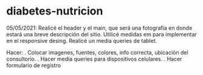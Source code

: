 # diabetes-nutricion
05/05/2021:
Realicé el header y el main, que será una fotografía en donde estará una breve descripción del sitio.
Utilicé medidas em para implementar en el responsive desing.
Realicé  un media queries de tablet.

Hacer:
. Colocar imagenes, fuentes, colores, info correcta, ubicación del consultorio.
. Hacer media queries para dispositivos celulares.
. Hacer formulario de registro
